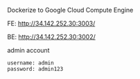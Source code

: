 Dockerize to Google Cloud Compute Engine

FE: http://34.142.252.30:3003/

BE: http://34.142.252.30:3002/

admin account
```
username: admin
password: admin123
```
